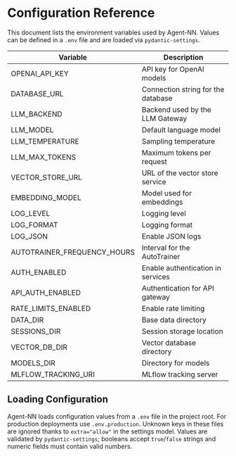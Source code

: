 # Configuration Reference

This document lists the environment variables used by Agent-NN. Values can be defined in a `.env` file and are loaded via `pydantic-settings`.

| Variable | Description |
| --- | --- |
| OPENAI_API_KEY | API key for OpenAI models |
| DATABASE_URL | Connection string for the database |
| LLM_BACKEND | Backend used by the LLM Gateway |
| LLM_MODEL | Default language model |
| LLM_TEMPERATURE | Sampling temperature |
| LLM_MAX_TOKENS | Maximum tokens per request |
| VECTOR_STORE_URL | URL of the vector store service |
| EMBEDDING_MODEL | Model used for embeddings |
| LOG_LEVEL | Logging level |
| LOG_FORMAT | Logging format |
| LOG_JSON | Enable JSON logs |
| AUTOTRAINER_FREQUENCY_HOURS | Interval for the AutoTrainer |
| AUTH_ENABLED | Enable authentication in services |
| API_AUTH_ENABLED | Authentication for API gateway |
| RATE_LIMITS_ENABLED | Enable rate limiting |
| DATA_DIR | Base data directory |
| SESSIONS_DIR | Session storage location |
| VECTOR_DB_DIR | Vector database directory |
| MODELS_DIR | Directory for models |
| MLFLOW_TRACKING_URI | MLflow tracking server |

## Loading Configuration

Agent-NN loads configuration values from a `.env` file in the project root. For
production deployments use `.env.production`. Unknown keys in these files are
ignored thanks to `extra="allow"` in the settings model. Values are validated by
`pydantic-settings`; booleans accept `true`/`false` strings and numeric fields
must contain valid numbers.

